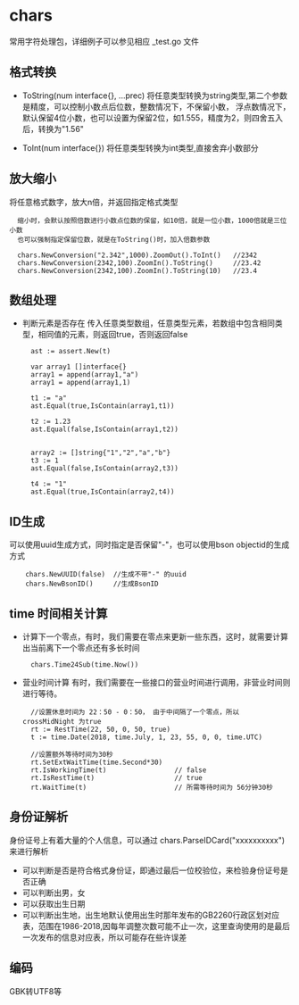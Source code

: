 # chars
常用字符处理包，详细例子可以参见相应 _test.go 文件

## 格式转换
- ToString(num interface{}, ...prec)
  将任意类型转换为string类型,第二个参数是精度，可以控制小数点后位数，整数情况下，不保留小数，
  浮点数情况下，默认保留4位小数，也可以设置为保留2位，如1.555，精度为2，则四舍五入后，转换为"1.56"

- ToInt(num interface{})
  将任意类型转换为int类型,直接舍弃小数部分

## 放大缩小
  将任意格式数字，放大n倍，并返回指定格式类型

  ```
    缩小时，会默认按照倍数进行小数点位数的保留，如10倍，就是一位小数，1000倍就是三位小数
    也可以强制指定保留位数，就是在ToString()时，加入倍数参数

    chars.NewConversion("2.342",1000).ZoomOut().ToInt()   //2342
    chars.NewConversion(2342,100).ZoomIn().ToString()     //23.42
    chars.NewConversion(2342,100).ZoomIn().ToString(10)   //23.4

  ```

## 数组处理
- 判断元素是否存在
  传入任意类型数组，任意类型元素，若数组中包含相同类型，相同值的元素，则返回true，否则返回false

  ```
    ast := assert.New(t)

  	var array1 []interface{}
  	array1 = append(array1,"a")
  	array1 = append(array1,1)

  	t1 := "a"
  	ast.Equal(true,IsContain(array1,t1))

  	t2 := 1.23
  	ast.Equal(false,IsContain(array1,t2))


  	array2 := []string{"1","2","a","b"}
  	t3 := 1
  	ast.Equal(false,IsContain(array2,t3))

  	t4 := "1"
  	ast.Equal(true,IsContain(array2,t4))

  ```


## ID生成
可以使用uuid生成方式，同时指定是否保留"-"，也可以使用bson objectid的生成方式

```
    chars.NewUUID(false)  //生成不带"-" 的uuid
    chars.NewBsonID()     //生成BsonID

```

## time 时间相关计算
- 计算下一个零点，有时，我们需要在零点来更新一些东西，这时，就需要计算出当前离下一个零点还有多长时间

  ```
    chars.Time24Sub(time.Now())
  ```

- 营业时间计算
  有时，我们需要在一些接口的营业时间进行调用，非营业时间则进行等待。

  ```
    //设置休息时间为 22：50 - 0：50， 由于中间隔了一个零点，所以crossMidNight 为true
    rt := RestTime(22, 50, 0, 50, true)
    t := time.Date(2018, time.July, 1, 23, 55, 0, 0, time.UTC)

    //设置额外等待时间为30秒
    rt.SetExtWaitTime(time.Second*30)
    rt.IsWorkingTime(t)                 // false
    rt.IsRestTime(t)                    // true
    rt.WaitTime(t)                      // 所需等待时间为 56分钟30秒

  ```

## 身份证解析
身份证号上有着大量的个人信息，可以通过 chars.ParseIDCard("xxxxxxxxxx") 来进行解析
- 可以判断是否是符合格式身份证，即通过最后一位校验位，来检验身份证号是否正确
- 可以判断出男，女
- 可以获取出生日期
- 可以判断出生地，出生地默认使用出生时那年发布的GB2260行政区划对应表，范围在1986-2018,因每年调整次数可能不止一次，这里查询使用的是最后一次发布的信息对应表，所以可能存在些许误差

## 编码
GBK转UTF8等
